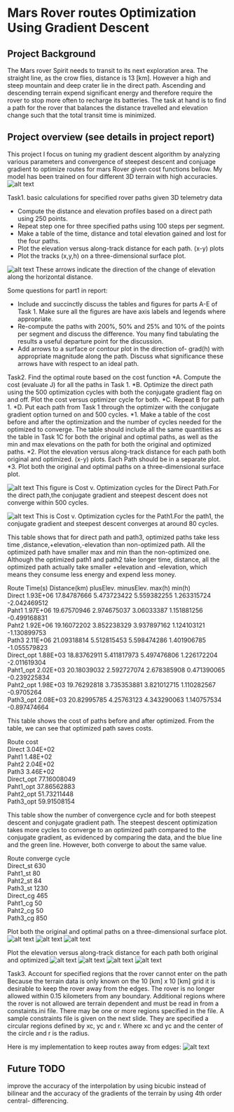 # Mars Rover routes Optimization Using Gradient Descent
			
## Project Background

The Mars rover Spirit needs to transit to its next exploration area. The straight line, as the crow flies, distance is 13 [km]. However a high and steep mountain and deep crater lie in the direct path. Ascending and descending terrain expend significant energy and therefore require the rover to stop more often to recharge its batteries. The task at hand is to find a path for the rover that balances the distance travelled and elevation change such that the total transit time is minimized.

## Project overview (see details in project report)

This project I focus on tuning my gradient descent algorithm by analyzing various parameters and convergence of steepest descent and conjuage gradient to optimize routes for mars Rover given cost functions bellow. My model has been trained on four different 3D terrain with high accuracies. 
![alt text](https://github.com/jasonliu0704/Mars_Rover_Path_Optimization/blob/master/formula.png "Logo Title Text 1")


Task1. basic calculations for specified rover paths given 3D telemetry data
  * Compute the distance and elevation profiles based on a direct path using 250 points.
  * Repeat step one for three specified paths using 100 steps per segment.
  * Make a table of the time, distance and total elevation gained and lost for the four paths.
  * Plot the elevation versus along-track distance for each path. (x-y) plots
  * Plot the tracks (x,y,h) on a three-dimensional surface plot.


![alt text](https://github.com/jasonliu0704/Mars_Rover_Path_Optimization/blob/master/99.png "Logo Title Text 1")
These arrows indicate the direction of the change of elevation along the horizontal distance.

Some questions for part1 in report:
* Include and succinctly discuss the tables and figures for parts A-E of Task 1. Make sure all the figures are have axis labels and legends where appropriate.
* Re-compute the paths with 200%, 50% and 25% and 10% of the points per segment and discuss the difference. You many find tabulating the results a useful departure point for the discussion.
* Add arrows to a surface or contour plot in the direction of- grad(h) with appropriate magnitude along the path. Discuss what significance these arrows have with respect to an ideal path.


Task2. Find the optimal route based on the cost function
*A. Compute the cost (evaluate J) for all the paths in Task 1.
*B. Optimize the direct path using the 500 optimization cycles with both the conjugate gradient flag on and off. Plot the cost versus optimizer cycle for both.
*C. Repeat B for path 1.
*D. Put each path from Task 1 through the optimizer with the conjugate gradient option turned on and 500 cycles.
  *1. Make a table of the cost before and after the optimization and the number of cycles needed for the optimized to converge. The table should include all the same quantities as the table in Task 1C for both the original and optimal paths, as well as the min and max elevations on the path for both the original and optimized paths.
  *2. Plot the elevation versus along-track distance for each path both original and optimized. (x-y) plots. Each Path should be in a separate plot.
  *3. Plot both the original and optimal paths on a three-dimensional surface plot.

![alt text](https://github.com/jasonliu0704/Mars_Rover_Path_Optimization/blob/master/40.png "Logo Title Text 1")
This figure is Cost v. Optimization cycles for the Direct Path.For the direct path,the conjugate gradient and steepest descent does not converge within 500 cycles.

![alt text](https://github.com/jasonliu0704/Mars_Rover_Path_Optimization/blob/master/41.png "Logo Title Text 1")
This is Cost v. Optimization cycles for the Path1.For the path1, the conjugate gradient and steepest descent converges at around 80 cycles.

This table shows that for direct path and path3, optimized paths take less time ,distance,+elevation,-elevation than non-optimized path. All the optimized path have smaller max and min than the non-optimized one. Although the optimized path1 and path2 take longer time, distance, all the optimized path actually take smaller +elevation and -elevation, which means they consume less energy and expend less money.

Route	Time(s)	Distance(km)	plusElev.	minusElev.	max(h)	min(h)	
Direct	1.93E+06	17.84787666	5.473723422	5.559382255	1.263315724	-2.042469512	
Paht1	1.97E+06	19.67570946	2.974675037	3.06033387	1.151881256	-0.499168831	
Paht2	1.92E+06	19.16072202	3.852238329	3.937897162	1.124103121	-1.130899753	
Path3	2.11E+06	21.09318814	5.512815453	5.598474286	1.401906785	-1.055579823	
Direct_opt	1.88E+03	18.83762911	5.411817973	5.497476806	1.226172204	-2.011619304	
Paht1_opt	2.02E+03	20.18039032	2.592727074	2.678385908	0.471390065	-0.239225834	
Paht2_opt	1.98E+03	19.76292818	3.735353881	3.821012715	1.110282567	-0.9705264	
Path3_opt	2.08E+03	20.82995785	4.25763123	4.343290063	1.140757534	-0.897474664	

This table shows the cost of paths before and after optimized. From the table, we can see that optimized path saves costs.

Route	cost						
Direct	3.04E+02						
Paht1	1.48E+02						
Paht2	2.04E+02						
Path3	3.46E+02						
Direct_opt	77.16008049						
Paht1_opt	37.86562883						
Paht2_opt	51.73211448						
Path3_opt	59.91508154						
							
This table show the number of convergence cycle and for both steepest descent and conjugate gradient path. The steepest descent optimization takes more cycles to converge to an optimized path compared to the conjugate gradient, as evidenced by comparing the data, and the blue line and the green line. However, both converge to about the same value.

Route	converge cycle						
Direct_st	630						
Paht1_st	80						
Paht2_st	84						
Path3_st	1230						
Direct_cg	465						
Paht1_cg	50						
Paht2_cg	50						
Path3_cg	850			

Plot both the original and optimal paths on a three-dimensional surface plot.
![alt text](https://github.com/jasonliu0704/Mars_Rover_Path_Optimization/blob/master/30.png "Logo Title Text 1")
![alt text](https://github.com/jasonliu0704/Mars_Rover_Path_Optimization/blob/master/31.png "Logo Title Text 1")
![alt text](https://github.com/jasonliu0704/Mars_Rover_Path_Optimization/blob/master/33.png "Logo Title Text 1")

Plot the elevation versus along-track distance for each path both original and optimized
![alt text](https://github.com/jasonliu0704/Mars_Rover_Path_Optimization/blob/master/21.png "Logo Title Text 1")
![alt text](https://github.com/jasonliu0704/Mars_Rover_Path_Optimization/blob/master/22.png "Logo Title Text 1")
![alt text](https://github.com/jasonliu0704/Mars_Rover_Path_Optimization/blob/master/23.png "Logo Title Text 1")
![alt text](https://github.com/jasonliu0704/Mars_Rover_Path_Optimization/blob/master/24.png "Logo Title Text 1")

Task3. Account for specified regions that the rover cannot enter on the path
Because the terrain data is only known on the 10 [km] x 10 [km] grid it is desirable to keep the rover away from the edges. The rover is no longer allowed within 0.15 kilometers from any boundary.
Additional regions where the rover is not allowed are terrain dependent and must be read in from a constaints.ini file. There may be one or more regions specified in the file. A sample constraints file is given on the next slide. They are specified a circular regions defined by xc, yc and r. Where xc and yc and the center of the circle and r is the radius.

Here is my implementation to keep routes away from edges:
![alt text](https://github.com/jasonliu0704/Mars_Rover_Path_Optimization/blob/master/untitled.png "Logo Title Text 1")

## Future TODO
improve the accuracy of the interpolation by using bicubic instead of bilinear and the accuracy of the gradients of the terrain by using 4th order central- differencing.

